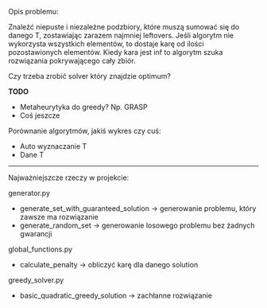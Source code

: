 Opis problemu:

Znaleźć niepuste i niezależne podzbiory, które muszą sumować się do danego T, zostawiając zarazem najmniej leftovers. Jeśli algorytm nie wykorzysta wszystkich elementów, to dostaje karę od ilości pozostawionych elementów. Kiedy kara jest inf to algorytm szuka rozwiązania pokrywającego cały zbiór.

Czy trzeba zrobić solver który znajdzie optimum?

**TODO**
* Metaheurytyka do greedy? Np. GRASP
* Coś jeszcze


Porównanie algorytmów, jakiś wykres czy cuś:
- Auto wyznaczanie T
- Dane T

***
Najważniejszcze rzeczy w projekcie:

generator.py
- generate_set_with_guaranteed_solution -> generowanie problemu, który zawsze ma rozwiązanie
- generate_random_set -> generowanie losowego problemu bez żadnych gwarancji

global_functions.py
- calculate_penalty -> obliczyć karę dla danego solution

greedy_solver.py
- basic_quadratic_greedy_solution -> zachłanne rozwiązanie
